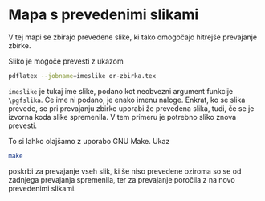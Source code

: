 # Mapa s prevedenimi slikami

V tej mapi se zbirajo prevedene slike,
ki tako omogočajo hitrejše prevajanje zbirke.

Sliko je mogoče prevesti z ukazom
```bash
pdflatex --jobname=imeslike or-zbirka.tex
```
`imeslike` je tukaj ime slike,
podano kot neobvezni argument funkcije `\pgfslika`.
Če ime ni podano, je enako imenu naloge.
Enkrat, ko se slika prevede,
se pri prevajanju zbirke uporabi že prevedena slika,
tudi, če se je izvorna koda slike spremenila.
V tem primeru je potrebno sliko znova prevesti.

To si lahko olajšamo z uporabo GNU Make.
Ukaz
```bash
make
```
poskrbi za prevajanje vseh slik,
ki še niso prevedene oziroma so se od zadnjega prevajanja spremenila,
ter za prevajanje poročila z na novo prevedenimi slikami.

